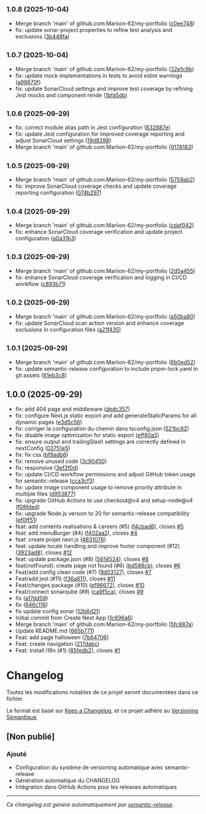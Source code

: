 ## <small>1.0.8 (2025-10-04)</small>

* Merge branch 'main' of github.com:Mariion-62/my-portfolio ([c0ee748](https://github.com/Mariion-62/my-portfolio/commit/c0ee748))
* fix: update sonar-project.properties to refine test analysis and exclusions ([3b448fa](https://github.com/Mariion-62/my-portfolio/commit/3b448fa))

## <small>1.0.7 (2025-10-04)</small>

* Merge branch 'main' of github.com:Mariion-62/my-portfolio ([32e1c9b](https://github.com/Mariion-62/my-portfolio/commit/32e1c9b))
* fix: update mock implementations in tests to avoid eslint warnings ([a98870f](https://github.com/Mariion-62/my-portfolio/commit/a98870f))
* fix: update SonarCloud settings and improve test coverage by refining Jest mocks and component rende ([1bfa5db](https://github.com/Mariion-62/my-portfolio/commit/1bfa5db))

## <small>1.0.6 (2025-09-29)</small>

* fix: correct module alias path in Jest configuration ([832887e](https://github.com/Mariion-62/my-portfolio/commit/832887e))
* fix: update Jest configuration for improved coverage reporting and adjust SonarCloud settings ([19d8288](https://github.com/Mariion-62/my-portfolio/commit/19d8288))
* Merge branch 'main' of github.com:Mariion-62/my-portfolio ([9178183](https://github.com/Mariion-62/my-portfolio/commit/9178183))

## <small>1.0.5 (2025-09-29)</small>

* Merge branch 'main' of github.com:Mariion-62/my-portfolio ([5759ab2](https://github.com/Mariion-62/my-portfolio/commit/5759ab2))
* fix: improve SonarCloud coverage checks and update coverage reporting configuration ([074b297](https://github.com/Mariion-62/my-portfolio/commit/074b297))

## <small>1.0.4 (2025-09-29)</small>

* Merge branch 'main' of github.com:Mariion-62/my-portfolio ([cdaf042](https://github.com/Mariion-62/my-portfolio/commit/cdaf042))
* fix: enhance SonarCloud coverage verification and update project configuration ([a0a31b3](https://github.com/Mariion-62/my-portfolio/commit/a0a31b3))

## <small>1.0.3 (2025-09-29)</small>

* Merge branch 'main' of github.com:Mariion-62/my-portfolio ([2d5a455](https://github.com/Mariion-62/my-portfolio/commit/2d5a455))
* fix: enhance SonarCloud coverage verification and logging in CI/CD workflow ([c893b71](https://github.com/Mariion-62/my-portfolio/commit/c893b71))

## <small>1.0.2 (2025-09-29)</small>

* Merge branch 'main' of github.com:Mariion-62/my-portfolio ([a50ba90](https://github.com/Mariion-62/my-portfolio/commit/a50ba90))
* fix: update SonarCloud scan action version and enhance coverage exclusions in configuration files ([a21f435](https://github.com/Mariion-62/my-portfolio/commit/a21f435))

## <small>1.0.1 (2025-09-29)</small>

* Merge branch 'main' of github.com:Mariion-62/my-portfolio ([6b0ed52](https://github.com/Mariion-62/my-portfolio/commit/6b0ed52))
* fix: update semantic-release configuration to include pnpm-lock.yaml in git assets ([61eb3c8](https://github.com/Mariion-62/my-portfolio/commit/61eb3c8))

## 1.0.0 (2025-09-29)

* fix: add 404 page and middleware ([dedc357](https://github.com/Mariion-62/my-portfolio/commit/dedc357))
* fix: configure Next.js static export and add generateStaticParams for all dynamic pages ([e3d5c56](https://github.com/Mariion-62/my-portfolio/commit/e3d5c56))
* fix: corriger la configuration du chemin dans tsconfig.json ([521bc82](https://github.com/Mariion-62/my-portfolio/commit/521bc82))
* fix: disable image optimization for static export ([eff80a5](https://github.com/Mariion-62/my-portfolio/commit/eff80a5))
* fix: ensure output and trailingSlash settings are correctly defined in nextConfig ([03751e5](https://github.com/Mariion-62/my-portfolio/commit/03751e5))
* fix: fix css ([bf9adb6](https://github.com/Mariion-62/my-portfolio/commit/bf9adb6))
* fix: remove unused code ([3c90450](https://github.com/Mariion-62/my-portfolio/commit/3c90450))
* fix: responsive ([3ef2f0d](https://github.com/Mariion-62/my-portfolio/commit/3ef2f0d))
* fix: update CI/CD workflow permissions and adjust GitHub token usage for semantic-release ([cca3cf3](https://github.com/Mariion-62/my-portfolio/commit/cca3cf3))
* fix: update image component usage to remove priority attribute in multiple files ([d953877](https://github.com/Mariion-62/my-portfolio/commit/d953877))
* fix: upgrade GitHub Actions to use checkout@v4 and setup-node@v4 ([f08fded](https://github.com/Mariion-62/my-portfolio/commit/f08fded))
* fix: upgrade Node.js version to 20 for semantic-release compatibility ([ef0ff51](https://github.com/Mariion-62/my-portfolio/commit/ef0ff51))
* feat: add contents realisations & careers (#5) ([f4cbad6](https://github.com/Mariion-62/my-portfolio/commit/f4cbad6)), closes [#5](https://github.com/Mariion-62/my-portfolio/issues/5)
* feat: add menuBurger (#4) ([f402aa2](https://github.com/Mariion-62/my-portfolio/commit/f402aa2)), closes [#4](https://github.com/Mariion-62/my-portfolio/issues/4)
* feat: create projet next.js ([4831076](https://github.com/Mariion-62/my-portfolio/commit/4831076))
* feat: update locale handling and improve footer component (#12) ([3923ad8](https://github.com/Mariion-62/my-portfolio/commit/3923ad8)), closes [#12](https://github.com/Mariion-62/my-portfolio/issues/12)
* feat: update package.json (#8) ([5614524](https://github.com/Mariion-62/my-portfolio/commit/5614524)), closes [#8](https://github.com/Mariion-62/my-portfolio/issues/8)
* feat(notFound): create page not found (#6) ([bd588cb](https://github.com/Mariion-62/my-portfolio/commit/bd588cb)), closes [#6](https://github.com/Mariion-62/my-portfolio/issues/6)
* Feat/add config clean code (#7) ([9d03127](https://github.com/Mariion-62/my-portfolio/commit/9d03127)), closes [#7](https://github.com/Mariion-62/my-portfolio/issues/7)
* Feat/add jest (#11) ([f36a811](https://github.com/Mariion-62/my-portfolio/commit/f36a811)), closes [#11](https://github.com/Mariion-62/my-portfolio/issues/11)
* Feat/changes package (#10) ([ef96672](https://github.com/Mariion-62/my-portfolio/commit/ef96672)), closes [#10](https://github.com/Mariion-62/my-portfolio/issues/10)
* Feat/connect sonarqube (#9) ([ca9f5ca](https://github.com/Mariion-62/my-portfolio/commit/ca9f5ca)), closes [#9](https://github.com/Mariion-62/my-portfolio/issues/9)
* fix ([a17dd59](https://github.com/Mariion-62/my-portfolio/commit/a17dd59))
* fix ([646c116](https://github.com/Mariion-62/my-portfolio/commit/646c116))
* fix update config sonar ([12b6d2f](https://github.com/Mariion-62/my-portfolio/commit/12b6d2f))
* Initial commit from Create Next App ([1c696a6](https://github.com/Mariion-62/my-portfolio/commit/1c696a6))
* Merge branch 'main' of github.com:Mariion-62/my-portfolio ([5fc887a](https://github.com/Mariion-62/my-portfolio/commit/5fc887a))
* Update README.md ([665b771](https://github.com/Mariion-62/my-portfolio/commit/665b771))
* Feat: add page halloween ([7b64706](https://github.com/Mariion-62/my-portfolio/commit/7b64706))
* Feat: create navigation ([217dabc](https://github.com/Mariion-62/my-portfolio/commit/217dabc))
* Feat: install i18n (#1) ([85fedb2](https://github.com/Mariion-62/my-portfolio/commit/85fedb2)), closes [#1](https://github.com/Mariion-62/my-portfolio/issues/1)

# Changelog

Toutes les modifications notables de ce projet seront documentées dans ce fichier.

Le format est basé sur [Keep a Changelog](https://keepachangelog.com/fr/1.0.0/),
et ce projet adhère au [Versioning Sémantique](https://semver.org/lang/fr/).

## [Non publié]

### Ajouté
- Configuration du système de versioning automatique avec semantic-release
- Génération automatique du CHANGELOG
- Intégration dans GitHub Actions pour les releases automatiques

---

*Ce changelog est généré automatiquement par [semantic-release](https://github.com/semantic-release/semantic-release).*
